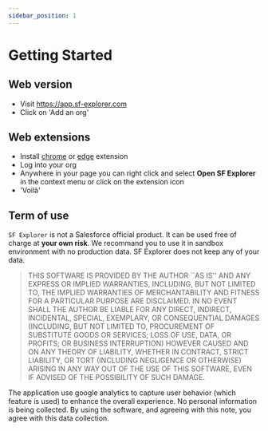 ```yaml
---
sidebar_position: 1
---
```


# Getting Started

## Web version
- Visit https://app.sf-explorer.com
- Click on 'Add an org'

## Web extensions

- Install [chrome](https://chrome.google.com/webstore/detail/salesforce-industry-explo/eabpolgjfkpchgffbkiedgfemcgbnbde) or [edge](https://microsoftedge.microsoft.com/addons/detail/salesforce-explorer/poadmeoldhchlfeaiicmfjlfjmkjbgdh) extension
- Log into your org
- Anywhere in your page you can right click and select **Open SF Explorer** in the context menu or click on the extension icon
- 'Voilà'

## Term of use

`SF Explorer` is not a Salesforce official product. It can be used free of charge at **your own risk**. We recommand you to use it in sandbox environment with no production data. SF Explorer does not keep any of your data. 

> THIS SOFTWARE IS PROVIDED BY THE AUTHOR ``AS IS'' AND ANY EXPRESS OR IMPLIED WARRANTIES, INCLUDING, BUT NOT LIMITED TO, THE IMPLIED WARRANTIES OF MERCHANTABILITY AND FITNESS FOR A PARTICULAR PURPOSE ARE DISCLAIMED. IN NO EVENT SHALL THE AUTHOR BE LIABLE FOR ANY DIRECT, INDIRECT, INCIDENTAL, SPECIAL, EXEMPLARY, OR CONSEQUENTIAL DAMAGES (INCLUDING, BUT NOT LIMITED TO, PROCUREMENT OF SUBSTITUTE GOODS OR SERVICES; LOSS OF USE, DATA, OR PROFITS; OR BUSINESS INTERRUPTION) HOWEVER CAUSED AND ON ANY THEORY OF LIABILITY, WHETHER IN CONTRACT, STRICT LIABILITY, OR TORT (INCLUDING NEGLIGENCE OR OTHERWISE) ARISING IN ANY WAY OUT OF THE USE OF THIS SOFTWARE, EVEN IF ADVISED OF THE POSSIBILITY OF SUCH DAMAGE.

The application use google analytics to capture user behavior (which feature is used) to enhance the overall experience. No personal information is being collected. By using the software, and agreeing with this note, you agree with this data collection.